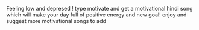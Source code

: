 Feeling low and depresed ! 
type motivate and get a  motivational hindi song which will make your day full of positive energy and new goal!
enjoy and suggest more motivational songs to add
